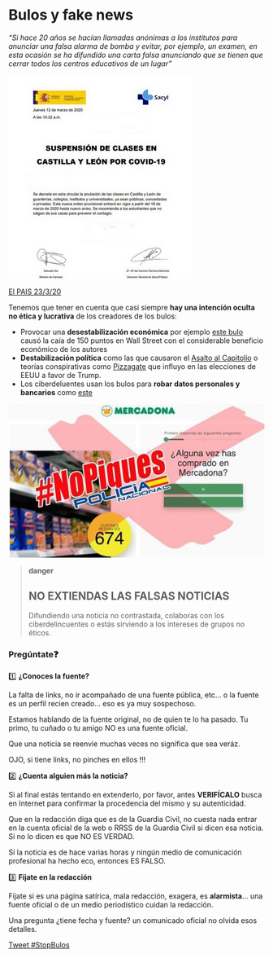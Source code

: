 # Bulos y fake news

*“Si hace 20 años se hacían llamadas anónimas a los institutos para anunciar una falsa alarma de bomba y evitar, por ejemplo, un examen, en esta ocasión se ha difundido una carta falsa anunciando que se tienen que cerrar todos los centros educativos de un lugar”*

![](/assets/bulo1.jpg)

[El PAIS 23/3/20](https://elpais.com/elpais/2020/03/21/hechos/1584803141_948265.html)

Tenemos que tener en cuenta que casi siempre **hay una intención oculta no ética y lucrativa** de los creadores de los bulos:

* Provocar una **desestabilización económica** por ejemplo [este bulo](https://elpais.com/internacional/2013/04/23/actualidad/1366738727_668448.html) causó la caía de 150 puntos en Wall Street con el considerable beneficio económico de los autores
* **Destabilización política** como las que causaron el [Asalto al Capitolio](https://es.wikipedia.org/wiki/Asalto_al_Capitolio_de_los_Estados_Unidos_de_2021#Planificaci%C3%B3n_del_ataque) o teorías conspirativas como [Pizzagate](https://es.wikipedia.org/wiki/Pizzagate) que influyo en las elecciones de EEUU a favor de Trump.
* Los ciberdeluentes usan los bulos para **robar datos personales y bancarios** como [este](https://www.abc.es/espana/comunidad-valenciana/abci-policia-nacional-alerta-estafa-sobre-mercadona-procedente-estados-unidos-202005311117_noticia.html?ref=https:%2F%2Fwww.google.com%2F)

![](/assets/bulo3.jpg)

>**danger**
>## NO EXTIENDAS LAS FALSAS NOTICIAS
> Difundiendo una noticia no contrastada, colaboras con los ciberdelincuentes o estás sirviendo a los intereses de grupos no éticos.

### Pregúntate❓

1️⃣ **¿Conoces la fuente?**

La falta de links, no ir acompañado de una fuente pública, etc... o la fuente es un perfil recien creado... eso es ya muy sospechoso.

Estamos hablando de la fuente original, no de quien te lo ha pasado. Tu primo, tu cuñado o tu amigo NO es una fuente oficial.

Que una noticia se reenvie muchas veces no significa que sea veráz.

OJO, si tiene links, no pinches en ellos !!!

2️⃣ **¿Cuenta alguien más la noticia?**

Si al final estás tentando en extenderlo, por favor, antes **VERIFÍCALO** busca en Internet para confirmar la procedencia del mismo y su autenticidad.

Que en la redacción diga que es de la Guardia Civil, no cuesta nada entrar en la cuenta oficial de la web o RRSS de la Guardia Civil si dicen esa noticia. Si no lo dicen es que NO ES VERDAD.

Si la noticia es de hace varias horas y ningún medio de comunicación profesional ha hecho eco, entonces ES FALSO.


3️⃣ **Fíjate en la redacción**

Fíjate si es una página satírica, mala redacción, exagera, es **alarmista**... una fuente oficial o de un medio periodístico cuidan la redacción.

Una pregunta ¿tiene fecha y fuente? un comunicado oficial no olvida esos detalles.

<a href="https://twitter.com/intent/tweet?button_hashtag=StopBulos&ref_src=twsrc%5Etfw" class="twitter-hashtag-button" data-show-count="false">Tweet #StopBulos</a><script async src="https://platform.twitter.com/widgets.js" charset="utf-8"></script>
